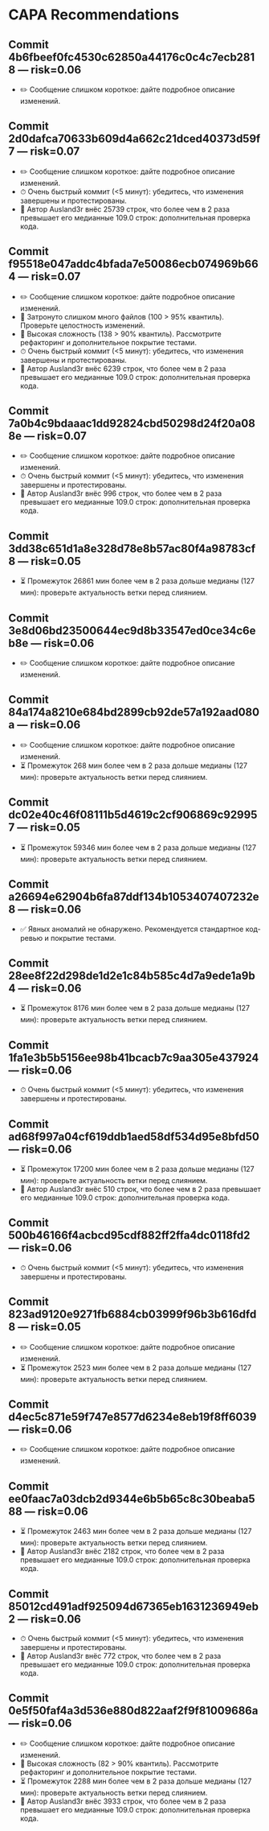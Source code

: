 # CAPA Recommendations

## Commit 4b6fbeef0fc4530c62850a44176c0c4c7ecb2818 — risk=0.06
- ✏️ Сообщение слишком короткое: дайте подробное описание изменений.

## Commit 2d0dafca70633b609d4a662c21dced40373d59f7 — risk=0.07
- ✏️ Сообщение слишком короткое: дайте подробное описание изменений.
- ⏱ Очень быстрый коммит (<5 минут): убедитесь, что изменения завершены и протестированы.
- 👤 Автор Ausland3r внёс 25739 строк, что более чем в 2 раза превышает его медианные 109.0 строк: дополнительная проверка кода.

## Commit f95518e047addc4bfada7e50086ecb074969b664 — risk=0.07
- ✏️ Сообщение слишком короткое: дайте подробное описание изменений.
- 📂 Затронуто слишком много файлов (100 > 95% квантиль). Проверьте целостность изменений.
- 🧩 Высокая сложность (138 > 90% квантиль). Рассмотрите рефакторинг и дополнительное покрытие тестами.
- ⏱ Очень быстрый коммит (<5 минут): убедитесь, что изменения завершены и протестированы.
- 👤 Автор Ausland3r внёс 6239 строк, что более чем в 2 раза превышает его медианные 109.0 строк: дополнительная проверка кода.

## Commit 7a0b4c9bdaaac1dd92824cbd50298d24f20a088e — risk=0.07
- ✏️ Сообщение слишком короткое: дайте подробное описание изменений.
- ⏱ Очень быстрый коммит (<5 минут): убедитесь, что изменения завершены и протестированы.
- 👤 Автор Ausland3r внёс 996 строк, что более чем в 2 раза превышает его медианные 109.0 строк: дополнительная проверка кода.

## Commit 3dd38c651d1a8e328d78e8b57ac80f4a98783cf8 — risk=0.05
- ⏳ Промежуток 26861 мин более чем в 2 раза дольше медианы (127 мин): проверьте актуальность ветки перед слиянием.

## Commit 3e8d06bd23500644ec9d8b33547ed0ce34c6eb8e — risk=0.06
- ✏️ Сообщение слишком короткое: дайте подробное описание изменений.

## Commit 84a174a8210e684bd2899cb92de57a192aad080a — risk=0.06
- ✏️ Сообщение слишком короткое: дайте подробное описание изменений.
- ⏳ Промежуток 268 мин более чем в 2 раза дольше медианы (127 мин): проверьте актуальность ветки перед слиянием.

## Commit dc02e40c46f08111b5d4619c2cf906869c929957 — risk=0.05
- ⏳ Промежуток 59346 мин более чем в 2 раза дольше медианы (127 мин): проверьте актуальность ветки перед слиянием.

## Commit a26694e62904b6fa87ddf134b1053407407232e8 — risk=0.06
- ✅ Явных аномалий не обнаружено. Рекомендуется стандартное код-ревью и покрытие тестами.

## Commit 28ee8f22d298de1d2e1c84b585c4d7a9ede1a9b4 — risk=0.06
- ⏳ Промежуток 8176 мин более чем в 2 раза дольше медианы (127 мин): проверьте актуальность ветки перед слиянием.

## Commit 1fa1e3b5b5156ee98b41bcacb7c9aa305e437924 — risk=0.06
- ⏱ Очень быстрый коммит (<5 минут): убедитесь, что изменения завершены и протестированы.

## Commit ad68f997a04cf619ddb1aed58df534d95e8bfd50 — risk=0.06
- ⏳ Промежуток 17200 мин более чем в 2 раза дольше медианы (127 мин): проверьте актуальность ветки перед слиянием.
- 👤 Автор Ausland3r внёс 510 строк, что более чем в 2 раза превышает его медианные 109.0 строк: дополнительная проверка кода.

## Commit 500b46166f4acbcd95cdf882ff2ffa4dc0118fd2 — risk=0.06
- ⏱ Очень быстрый коммит (<5 минут): убедитесь, что изменения завершены и протестированы.

## Commit 823ad9120e9271fb6884cb03999f96b3b616dfd8 — risk=0.05
- ✏️ Сообщение слишком короткое: дайте подробное описание изменений.
- ⏳ Промежуток 2523 мин более чем в 2 раза дольше медианы (127 мин): проверьте актуальность ветки перед слиянием.

## Commit d4ec5c871e59f747e8577d6234e8eb19f8ff6039 — risk=0.06
- ✏️ Сообщение слишком короткое: дайте подробное описание изменений.

## Commit ee0faac7a03dcb2d9344e6b5b65c8c30beaba588 — risk=0.06
- ⏳ Промежуток 2463 мин более чем в 2 раза дольше медианы (127 мин): проверьте актуальность ветки перед слиянием.
- 👤 Автор Ausland3r внёс 2182 строк, что более чем в 2 раза превышает его медианные 109.0 строк: дополнительная проверка кода.

## Commit 85012cd491adf925094d67365eb1631236949eb2 — risk=0.06
- ⏱ Очень быстрый коммит (<5 минут): убедитесь, что изменения завершены и протестированы.
- 👤 Автор Ausland3r внёс 772 строк, что более чем в 2 раза превышает его медианные 109.0 строк: дополнительная проверка кода.

## Commit 0e5f50faf4a3d536e880d822aaf2f9f81009686a — risk=0.06
- ✏️ Сообщение слишком короткое: дайте подробное описание изменений.
- 🧩 Высокая сложность (82 > 90% квантиль). Рассмотрите рефакторинг и дополнительное покрытие тестами.
- ⏳ Промежуток 2288 мин более чем в 2 раза дольше медианы (127 мин): проверьте актуальность ветки перед слиянием.
- 👤 Автор Ausland3r внёс 3933 строк, что более чем в 2 раза превышает его медианные 109.0 строк: дополнительная проверка кода.


